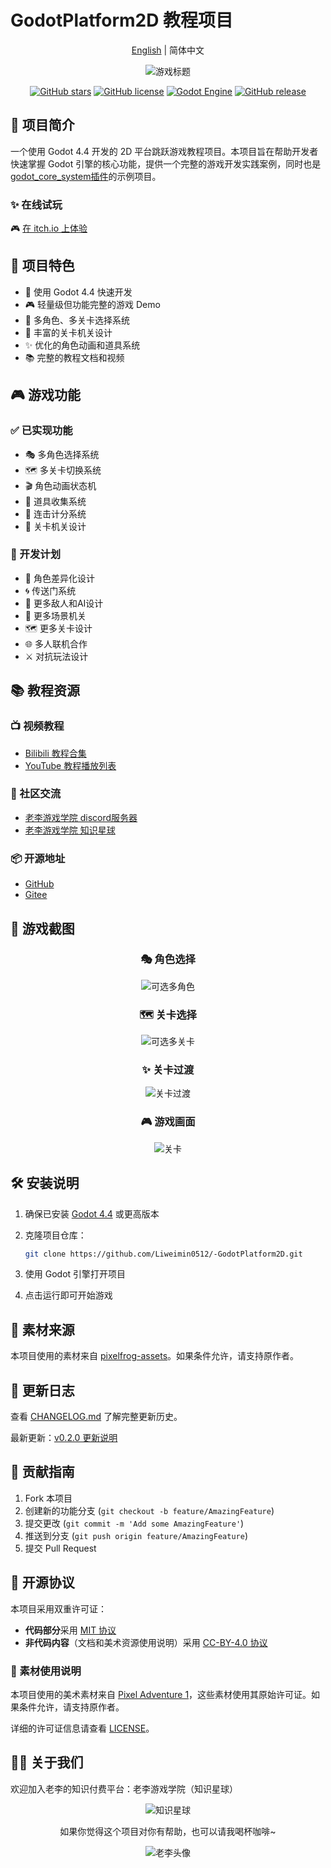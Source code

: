 # GodotPlatform2D 教程项目

<div align="center">

[English](readme_en.md) | 简体中文

![游戏标题](/docs/images/示例demo.gif)

[![GitHub stars](https://img.shields.io/github/stars/Liweimin0512/-GodotPlatform2D?style=flat-square)](https://github.com/Liweimin0512/-GodotPlatform2D/stargazers)
[![GitHub license](https://img.shields.io/github/license/Liweimin0512/-GodotPlatform2D?style=flat-square)](https://github.com/LiGameAcademy/GodotPlatform2D/blob/master/LICENSE.md)
[![Godot Engine](https://img.shields.io/badge/GODOT-4.4-blue?style=flat-square)](https://godotengine.org)
[![GitHub release](https://img.shields.io/github/v/release/Liweimin0512/-GodotPlatform2D?style=flat-square)](https://github.com/LiGameAcademy/GodotPlatform2D/releases)

</div>

## 📖 项目简介

一个使用 Godot 4.4 开发的 2D 平台跳跃游戏教程项目。本项目旨在帮助开发者快速掌握 Godot 引擎的核心功能，提供一个完整的游戏开发实践案例，同时也是[godot_core_system插件](https://github.com/LiGameAcademy/godot_core_system)的示例项目。

### ✨ 在线试玩

🎮 [在 itch.io 上体验](https://godot-li.itch.io/platform2d)

## 🎯 项目特色

- 🚀 使用 Godot 4.4 快速开发
- 🎮 轻量级但功能完整的游戏 Demo
- 👥 多角色、多关卡选择系统
- 🎨 丰富的关卡机关设计
- ✨ 优化的角色动画和道具系统
- 📚 完整的教程文档和视频

## 🎮 游戏功能

### ✅ 已实现功能

- 🎭 多角色选择系统
- 🗺️ 多关卡切换系统
- 🎬 角色动画状态机
- 🍎 道具收集系统
- 🎯 连击计分系统
- 🎪 关卡机关设计

### 📅 开发计划

- 👥 角色差异化设计
- 🌀 传送门系统
- 👾 更多敌人和AI设计
- 🎯 更多场景机关
- 🗺️ 更多关卡设计
- 🌐 多人联机合作
- ⚔️ 对抗玩法设计

## 📚 教程资源

### 📺 视频教程

- [Bilibili 教程合集](https://www.bilibili.com/video/BV1fy411B7E3)
- [YouTube 教程播放列表](https://www.youtube.com/playlist?list=PLN8Z_93DklwWYYkZrwqQ2VUk7p1pIu1NG)

### 🤝 社区交流

- [老李游戏学院 discord服务器](https://discord.gg/V5nuzC2BcJ)
- [老李游戏学院 知识星球](https://t.zsxq.com/12B5zOA6n)

### 📦 开源地址

- [GitHub](https://github.com/Liweimin0512/-GodotPlatform2D)
- [Gitee](https://gitee.com/Giab/godot-platform-2d)

## 📸 游戏截图

<div align="center">

### 🎭 角色选择

![可选多角色](/docs/images/可选择多角色.gif)

### 🗺️ 关卡选择

![可选多关卡](/docs/images/可选择多关卡.gif)

### ✨ 关卡过渡

![关卡过渡](/docs/images/关卡过渡shader.gif)

### 🎮 游戏画面

![关卡](/docs/images/关卡.gif)

</div>

## 🛠️ 安装说明

1. 确保已安装 [Godot 4.4](https://godotengine.org/download) 或更高版本
2. 克隆项目仓库：

	```bash
	git clone https://github.com/Liweimin0512/-GodotPlatform2D.git
	```

3. 使用 Godot 引擎打开项目
4. 点击运行即可开始游戏

## 🎨 素材来源

本项目使用的素材来自 [pixelfrog-assets](https://pixelfrog-assets.itch.io/pixel-adventure-1)。如果条件允许，请支持原作者。

## 📝 更新日志

查看 [CHANGELOG.md](docs/changelogs/CHANGELOG.md) 了解完整更新历史。

最新更新：[v0.2.0 更新说明](docs/changelogs/2025-03-17-character-and-items.md)

## 🤝 贡献指南

1. Fork 本项目
2. 创建新的功能分支 (`git checkout -b feature/AmazingFeature`)
3. 提交更改 (`git commit -m 'Add some AmazingFeature'`)
4. 推送到分支 (`git push origin feature/AmazingFeature`)
5. 提交 Pull Request

## 📄 开源协议

本项目采用双重许可证：

- **代码部分**采用 [MIT 协议](LICENSE.md#code-license-mit)
- **非代码内容**（文档和美术资源使用说明）采用 [CC-BY-4.0 协议](LICENSE.md#non-code-content-license-cc-by-40)

### 🎨 素材使用说明

本项目使用的美术素材来自 [Pixel Adventure 1](https://pixelfrog-assets.itch.io/pixel-adventure-1)，这些素材使用其原始许可证。如果条件允许，请支持原作者。

详细的许可证信息请查看 [LICENSE](LICENSE.md)。

## 👨‍🏫 关于我们

欢迎加入老李的知识付费平台：老李游戏学院（知识星球）

<div align="center">

![知识星球](/docs/images/知识星球-二维码.jpg)

如果你觉得这个项目对你有帮助，也可以请我喝杯咖啡~

![老李头像](/docs/images/老李头像.png)

</div>
